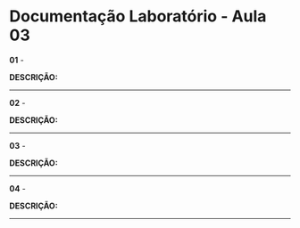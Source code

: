 # Documentação Laboratório - Aula 03

**01** - 

**DESCRIÇÃO:**



---

**02** - 

**DESCRIÇÃO:**



---

**03** - 

**DESCRIÇÃO:**



---

**04** - 

**DESCRIÇÃO:**



---